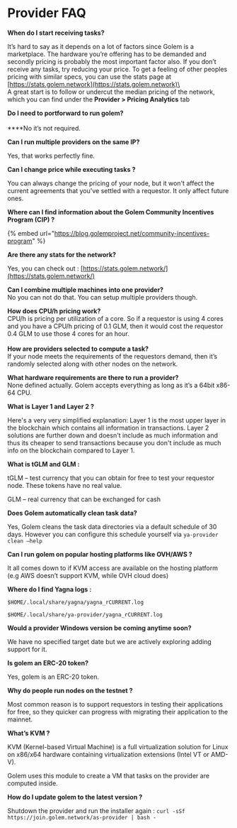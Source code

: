 # Provider FAQ

**When do I start receiving tasks?**

It’s hard to say as it depends on a lot of factors since Golem is a marketplace. The hardware you’re offering has to be demanded and secondly pricing is probably the most important factor also. If you don’t receive any tasks, try reducing your price. To get a feeling of other peoples pricing with similar specs, you can use the stats page at [https://stats.golem.network](https://stats.golem.network)\
\
A great start is to follow or undercut the median pricing of the network, which you can find under the **Provider > Pricing Analytics** tab

**Do I need to portforward to run golem?**\
\
****No it’s not required.

**Can I run multiple providers on the same IP?**&#x20;

Yes, that works perfectly fine.

**Can I change price while executing tasks ?**

You can always change the pricing of your node, but it won't affect the current agreements that you've settled with a requestor. It only affect future ones.

**Where can I find information about the Golem Community Incentives Program (CIP) ?**

{% embed url="https://blog.golemproject.net/community-incentives-program" %}

**Are there any stats for the network?**

Yes, you can check out : [https://stats.golem.network/](https://stats.golem.network/)

**Can I combine multiple machines into one provider?**\
No you can not do that. You can setup multiple providers though.

**How does CPU/h pricing work?**\
CPU/h is pricing per utilization of a core. So if a requestor is using 4 cores and you have a CPU/h pricing of 0.1 GLM, then it would cost the requestor 0.4 GLM to use those 4 cores for an hour.\
\
**How are providers selected to compute a task?**\
If your node meets the requirements of the requestors demand, then it’s randomly selected along with other nodes on the network.

**What hardware requirements are there to run a provider?**\
None defined actually. Golem accepts everything as long as it’s a 64bit x86-64 CPU.

**What is Layer 1 and Layer 2 ?**

Here's a very very simplified explanation: Layer 1 is the most upper layer in the blockchain which contains all information in transactions. Layer 2 solutions are further down and doesn't include as much information and thus its cheaper to send transactions because you don't include as much info on the blockchain compared to Layer 1.

**What is tGLM and GLM :**

tGLM – test currency that you can obtain for free to test your requestor node. These tokens have no real value.

GLM – real currency that can be exchanged for cash

**Does Golem automatically clean task data?**

Yes, Golem cleans the task data directories via a default schedule of 30 days. However you can configure this schedule yourself via `ya-provider clean –help`

**Can I run golem on popular hosting platforms like OVH/AWS ?**

It all comes down to if KVM access are available on the hosting platform (e.g AWS doesn’t support KVM, while OVH cloud does)

**Where do I find Yagna logs :**

`$HOME/.local/share/yagna/yagna_rCURRENT.log`

`$HOME/.local/share/ya-provider/yagna_rCURRENT.log`

**Would a provider Windows version be coming anytime soon?**

We have no specified target date but we are actively exploring adding support for it.

**Is golem an ERC-20 token?**

Yes, golem is an ERC-20 token.

**Why do people run nodes on the testnet ?**

Most common reason is to support requestors in testing their applications for free, so they quicker can progress with migrating their application to the mainnet.

**What’s KVM ?**

KVM (Kernel-based Virtual Machine) is a full virtualization solution for Linux on x86/x64 hardware containing virtualization extensions (Intel VT or AMD-V).

Golem uses this module to create a VM that tasks on the provider are computed inside.

**How do I update golem to the latest version ?**

Shutdown the provider and run the installer again : `curl -sSf https://join.golem.network/as-provider | bash -`

